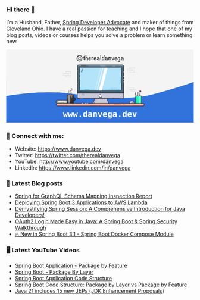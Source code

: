 ### Hi there 👋

I’m a Husband, Father, [Spring Developer Advocate](https://tanzu.vmware.com/developer/advocates/) and maker of things from Cleveland Ohio. I have a real passion for teaching and I hope that one of my blog posts, videos or courses helps you solve a problem or learn something new.

![Profile Header](./github_profile_header.png)

### 🤝 Connect with me:

- Website: https://www.danvega.dev
- Twitter: https://twitter.com/therealdanvega
- YouTube: http://www.youtube.com/danvega
- LinkedIn: https://www.linkedin.com/in/danvega

### 📝 Latest Blog posts

<!-- BLOG-POST-LIST:START -->
- [Spring for GraphQL Schema Mapping Inspection Report](https://www.danvega.dev/blog/2023/07/17/graphql-schema-mapping-inspection)
- [Deploying Spring Boot 3 Applications to AWS Lambda](https://www.danvega.dev/blog/2023/06/30/aws-lambda-spring-boot-3)
- [Demystifying Spring Session: A Comprehensive Introduction for Java Developers!](https://www.danvega.dev/blog/2023/05/03/spring-session-introduction)
- [OAuth2 Login Made Easy in Java: A Spring Boot &amp; Spring Security Walkthrough](https://www.danvega.dev/blog/2023/04/28/spring-security-oauth2-login)
- [🔥 New in Spring Boot 3.1 - Spring Boot Docker Compose Module](https://www.danvega.dev/blog/2023/04/26/spring-boot-docker-compose)
<!-- BLOG-POST-LIST:END -->

### 🖥 Latest YouTube Videos

<!-- YOUTUBE:START -->
- [Spring Boot Application - Package by Feature](https://www.youtube.com/watch?v=DPLJdeng6b8)
- [Spring Boot - Package By Layer](https://www.youtube.com/watch?v=9-RGsD70uo0)
- [Spring Boot Application Code Structure](https://www.youtube.com/watch?v=C4YRAXNVrbA)
- [Spring Boot Code Structure: Package by Layer vs Package by Feature](https://www.youtube.com/watch?v=B1d95I7-zsw)
- [Java 21 includes 15 new JEPs &lpar;JDK Enhancement Proposals&rpar;](https://www.youtube.com/watch?v=HLvmh3_UwOg)
<!-- YOUTUBE:END -->
